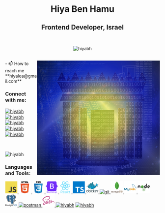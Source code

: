 <h1 align="center">Hiya Ben Hamu</h1>
<h2 align="center">Frontend Developer, Israel </h2>
<br />
<p align="center"> <img width="350" src="https://komarev.com/ghpvc/?username=hiyabh&label=Profile%20views&color=green&style=flat&label=אנשים+כבר+קפצו+לבקר+כאן" alt="hiyabh" /> </p>
</a> </p>
<br />

<img align="right" alt="Coding" width="400" src="/code.png">
- 📫 How to reach me **hiyalea@gmail.com**

<br />

<h3 align="left">Connect with me:</h3>
<p align="left">
<a href="https://www.linkedin.com/in/hiya/" target="blank"><img align="center" src="https://raw.githubusercontent.com/rahuldkjain/github-profile-readme-generator/master/src/images/icons/Social/linked-in-alt.svg" alt="hiyabh" height="30" width="30" /></a>
<a href="https://www.facebook.com/hiyalea" target="blank"><img align="center" src="https://drive.google.com/uc?export=view&id=18cGpKh7N0dzWzxNZZChTE2xZ2SjB1Qzv" alt="hiyabh" height="40" width="40" /></a>
<a href="https://wa.me/972508858932" target="blank"><img align="center" src="https://drive.google.com/uc?export=view&id=1o34Ig1RmdZNnLytHosS83JZ44b7vb6Na" alt="hiyabh" height="40" width="40" /></a>
<a href="https://he.quora.com/profile/%D7%97%D7%99%D7%99%D7%90-%D7%91%D7%9F-%D7%97%D7%9E%D7%95" target="blank"><img align="center" src="https://drive.google.com/uc?export=view&id=1dzSYagI1RBOiEvQVWb-cxIVb7BlBzWK2" alt="hiyabh" height="40" width="40" /></a>
<a href="https://open.spotify.com/show/2kElQz5LftxWcwNWai5Su8?si=U8Q75P8FSqKCPFKNbeoVvw" target="blank"><img align="center" src="https://drive.google.com/uc?export=view&id=1Vjrz81jxk5vOX-SKptZphcmLQQpCZ_ab" alt="hiyabh" height="40" width="40" /></a>
</p>
<br />
<br />

<img  src="https://github-readme-stats.vercel.app/api/top-langs?username=hiyabh&show_icons=true&locale=en&layout=compact" alt="hiyabh" />





<br />
<h3 align="left">Languages and Tools:</h3>
</p>
<p align="left">
        <a
          href="https://developer.mozilla.org/en-US/docs/Web/JavaScript"
          target="_blank"
          rel="noreferrer"
        >
          <img
            src="https://raw.githubusercontent.com/devicons/devicon/master/icons/javascript/javascript-original.svg"
            alt="javascript"
            width="40"
            height="40"
          />
        </a>
        <a href="https://www.w3.org/html/" target="_blank" rel="noreferrer">
          <img
            src="https://raw.githubusercontent.com/devicons/devicon/master/icons/html5/html5-original-wordmark.svg"
            alt="html5"
            width="40"
            height="40"
          />
        </a>
        <a
          href="https://www.w3schools.com/css/"
          target="_blank"
          rel="noreferrer"
        >
          <img
            src="https://raw.githubusercontent.com/devicons/devicon/master/icons/css3/css3-original-wordmark.svg"
            alt="css3"
            width="40"
            height="40"
          />
        </a>
        <a href="https://getbootstrap.com" target="_blank" rel="noreferrer">
          <img
            src="https://raw.githubusercontent.com/devicons/devicon/master/icons/bootstrap/bootstrap-plain-wordmark.svg"
            alt="bootstrap"
            width="40"
            height="40"
          />
        </a>
        <a href="https://reactjs.org/" target="_blank" rel="noreferrer">
          <img
            src="https://raw.githubusercontent.com/devicons/devicon/master/icons/react/react-original-wordmark.svg"
            alt="react"
            width="40"
            height="40"
          />
        </a>
        <a
          href="https://www.typescriptlang.org/"
          target="_blank"
          rel="noreferrer"
        >
          <img
            src="https://raw.githubusercontent.com/devicons/devicon/master/icons/typescript/typescript-original.svg"
            alt="typescript"
            width="40"
            height="40"
          />
        </a>
        <a href="https://www.docker.com/" target="_blank" rel="noreferrer">
          <img
            src="https://raw.githubusercontent.com/devicons/devicon/master/icons/docker/docker-original-wordmark.svg"
            alt="docker"
            width="40"
            height="40"
          />
        </a>
        <a href="https://git-scm.com/" target="_blank" rel="noreferrer">
          <img
            src="https://www.vectorlogo.zone/logos/git-scm/git-scm-icon.svg"
            alt="git"
            width="40"
            height="40"
          />
        </a>
        <a href="https://www.mongodb.com/" target="_blank" rel="noreferrer">
          <img
            src="https://raw.githubusercontent.com/devicons/devicon/master/icons/mongodb/mongodb-original-wordmark.svg"
            alt="mongodb"
            width="40"
            height="40"
          />
        </a>
        <a href="https://www.mysql.com/" target="_blank" rel="noreferrer">
          <img
            src="https://raw.githubusercontent.com/devicons/devicon/master/icons/mysql/mysql-original-wordmark.svg"
            alt="mysql"
            width="40"
            height="40"
          />
        </a>
        <a href="https://nodejs.org" target="_blank" rel="noreferrer">
          <img
            src="https://raw.githubusercontent.com/devicons/devicon/master/icons/nodejs/nodejs-original-wordmark.svg"
            alt="nodejs"
            width="40"
            height="40"
          />
        </a>
        <a href="https://www.postgresql.org" target="_blank" rel="noreferrer">
          <img
            src="https://raw.githubusercontent.com/devicons/devicon/master/icons/postgresql/postgresql-original-wordmark.svg"
            alt="postgresql"
            width="40"
            height="40"
          />
        </a>
        <a href="https://postman.com" target="_blank" rel="noreferrer">
          <img
            src="https://www.vectorlogo.zone/logos/getpostman/getpostman-icon.svg"
            alt="postman"
            width="40"
            height="40"
          />
        </a>
        <a href="https://sass-lang.com" target="_blank" rel="noreferrer">
          <img
            src="https://raw.githubusercontent.com/devicons/devicon/master/icons/sass/sass-original.svg"
            alt="sass"
            width="40"
            height="40"
          />
        </a>
        <a href="https://chat.openai.com/" target="blank"><img src="https://drive.google.com/uc?export=view&id=12VWCiP2rPiT1QozRBxGL-nSwWwcCIP1a" alt="hiyabh" height="40" width="75" /></a>
         <a href="https://github.com/Significant-Gravitas/Auto-GPT" target="blank"><img src="https://drive.google.com/uc?export=view&id=1Fw2RYm7btdbBVny_1cVnCzyAuZydGs3F" alt="hiyabh" height="40" width="90" /></a>
     
